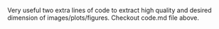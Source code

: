 Very useful two extra lines of code to extract high quality and desired dimension of images/plots/figures.
Checkout code.md file above.
